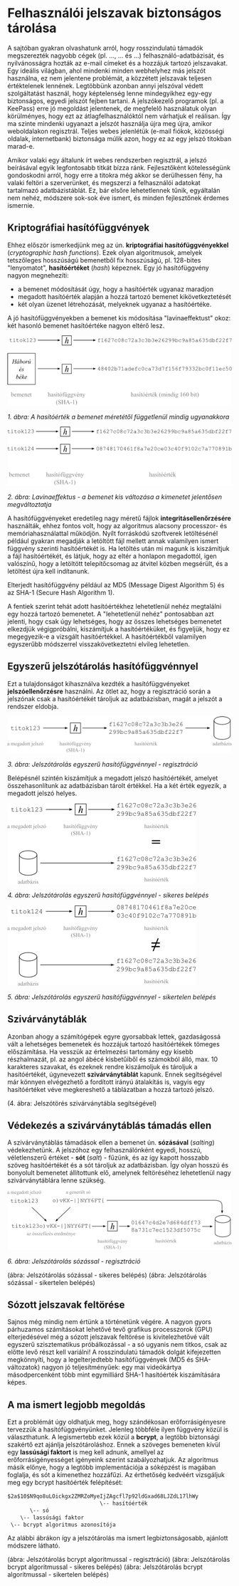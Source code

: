 Felhasználói jelszavak biztonságos tárolása
===========================================

A sajtóban gyakran olvashatunk arról, hogy rosszindulatú támadók megszerezték nagyobb cégek (pl. ..., ... és ...) felhasználó-adatbázisát, és nyilvánosságra hozták az e-mail címeket és a hozzájuk tartozó jelszavakat. Egy ideális világban, ahol mindenki minden webhelyhez más jelszót használna, ez nem jelentene problémát, a közzétett jelszavak teljesen értéktelenek lennének. Legtöbbünk azonban annyi jelszóval védett szolgáltatást használ, hogy képtelenség lenne mindegyikhez egy-egy biztonságos, egyedi jelszót fejben tartani. A jelszókezelő programok (pl. a KeePass) erre jó megoldást jelentenek, de megfelelő használatuk olyan körülményes, hogy ezt az átlagfelhasználóktól nem várhatjuk el reálisan. Így ma szinte mindenki ugyanazt a jelszót használja újra meg újra, amikor weboldalakon regisztrál. Teljes webes jelenlétük (e-mail fiókok, közösségi oldalak, internetbank) biztonsága múlik azon, hogy ez az egy jelszó titokban marad-e.

Amikor valaki egy általunk írt webes rendszerben regisztrál, a jelszó beírásával egyik legfontosabb titkát bízza ránk. Fejlesztőként kötelességünk gondoskodni arról, hogy erre a titokra még akkor se derülhessen fény, ha valaki feltöri a szerverünket, és megszerzi a felhasználói adatokat tartalmazó adatbázistáblát. Ez, bár elsőre lehetetlennek tűnik, egyáltalán nem nehéz, módszere sok-sok éve ismert, és minden fejlesztőnek érdemes ismernie.

Kriptográfiai hasítófüggvények
------------------------------

Ehhez először ismerkedjünk meg az ún. **kriptográfiai hasítófüggvényekkel** (*cryptographic hash functions*). Ezek olyan algoritmusok, amelyek tetszőleges hosszúságú bemenetből fix hosszúságú, pl. 128-bites "lenyomatot", **hasítóértéket** (*hash*) képeznek. Egy jó hasítófüggvény nagyon megnehezíti:

- a bemenet módosítását úgy, hogy a hasítóérték ugyanaz maradjon
- megadott hasítóérték alapján a hozzá tartozó bemenet kikövetkeztetését
- két olyan üzenet létrehozását, melyeknek ugyanaz a hasítóértéke.

A jó hasítófüggvényekben a bemenet kis módosítása "lavinaeffektust" okoz: két hasonló bemenet hasítóértéke nagyon eltérő lesz.

![A hasítóérték a bemenet méretétől függetlenül mindig ugyanakkora](jelszavak-1-hash-fix-meret.png)

*1. ábra: A hasítóérték a bemenet méretétől függetlenül mindig ugyanakkora*

![Lavinaeffektus - a bemenet kis változása a kimenetet jelentősen megváltoztatja](jelszavak-2-hash-lavina.png)

*2. ábra: Lavinaeffektus - a bemenet kis változása a kimenetet jelentősen megváltoztatja*

A hasítófüggvényeket eredetileg nagy méretű fájlok **integritásellenőrzésére** használták, ehhez fontos volt, hogy az algoritmus alacsony processzor- és memóriahasználattal működjön. Nyílt forráskódú szoftverek letöltésénél például gyakran megadják a letöltött fájl mellett annak valamilyen ismert függvény szerinti hasítóértékét is. Ha letöltés után mi magunk is kiszámítjuk a fájl hasítóértékét, és látjuk, hogy az eltér a honlapon megadottól, igen valószínű, hogy a letöltött telepítőcsomag az átvitel közben megsérült, és a letöltést újra kell indítanunk.

Elterjedt hasítófüggvény például az MD5 (Message Digest Algorithm 5) és az SHA-1 (Secure Hash Algorithm 1).

A fentiek szerint tehát adott hasítóértékhez lehetetlenül nehéz megtalálni egy hozzá tartozó bemenetet. A "lehetetlenül nehéz" pontosabban azt jelenti, hogy csak úgy lehetséges, hogy az összes lehetséges bemenetet elkezdjük végigpróbálni, kiszámítjuk a hasítóértéküket, és figyeljük, hogy ez megegyezik-e a vizsgált hasítóértékkel. A hasítóértékből valamilyen egyszerűbb módszerrel visszakövetkeztetni elvileg lehetetlen.

Egyszerű jelszótárolás hasítófüggvénnyel
----------------------------------------

Ezt a tulajdonságot kihasználva kezdték a hasítófüggvényeket **jelszóellenőrzésre** használni. Az ötlet az, hogy a regisztráció során a jelszónak csak a hasítóértékét tároljuk az adatbázisban, magát a jelszót a rendszer eldobja.

![Jelszótárolás egyszerű hasítófüggvénnyel - regisztráció](jelszavak-3-egyszeru-regisztracio.png)

*3. ábra: Jelszótárolás egyszerű hasítófüggvénnyel - regisztráció*

Belépésnél szintén kiszámítjuk a megadott jelszó hasítóértékét, amelyet összehasonlítunk az adatbázisban tárolt értékkel. Ha a két érték egyezik, a megadott jelszó helyes.

![Jelszótárolás egyszerű hasítófüggvénnyel - sikeres belépés](jelszavak-4-egyszeru-sikeres-belepes.png)

*4. ábra: Jelszótárolás egyszerű hasítófüggvénnyel - sikeres belépés*

![Jelszótárolás egyszerű hasítófüggvénnyel - sikertelen belépés](jelszavak-5-egyszeru-sikertelen-belepes.png)

*5. ábra: Jelszótárolás egyszerű hasítófüggvénnyel - sikertelen belépés*

Szivárványtáblák
----------------

Azonban ahogy a számítógépek egyre gyorsabbak lettek, gazdaságossá vált a lehetséges bemenetek és hozzájuk tartozó hasítóértékek tömeges előszámítása. Ha vesszük az értelmezési tartomány egy kisebb részhalmazát, pl. az angol ábécé kisbetűiből és számokból álló, max. 10 karakteres szavakat, és ezeknek rendre kiszámoljuk és tároljuk a hasítóértékét, úgynevezett **szivárványtáblát** kapunk. Ennek segítségével már könnyen elvégezhető a fordított irányú átalakítás is, vagyis egy hasítóértéket véve megkereshető a táblázatban a hozzá tartozó jelszó.

(4. ábra: Jelszótörés szivárványtábla segítségével)

Védekezés a szivárványtáblás támadás ellen
------------------------------------------

A szivárványtáblás támadások ellen a bemenet ún. **sózásával** (*salting*) védekezhetünk. A jelszóhoz egy felhasználónként egyedi, hosszú, véletlenszerű értéket - **sót** (*salt*) - fűzünk, és az így kapott hosszabb szöveg hasítóértékét és a sót tároljuk az adatbázisban. Így olyan hosszú és bonyolult bemenetet állítottunk elő, amelynek feltöréséhez lehetetlenül nagy szivárványtáblára lenne szükség.

![Jelszótárolás sózással - regisztráció](jelszavak-6-sozott-regisztracio.png)

*6. ábra: Jelszótárolás sózással - regisztráció*

(ábra: Jelszótárolás sózással - sikeres belépés)
(ábra: Jelszótárolás sózással - sikertelen belépés)

Sózott jelszavak feltörése
--------------------------

Sajnos még mindig nem értünk a történetünk végére. A nagyon gyors párhuzamos számításokat lehetővé tevő grafikus processzorok (GPU) elterjedésével még a sózott jelszavak feltörése is kivitelezhetővé vált egyszerű szisztematikus próbálkozással - a só ugyanis nem titkos, csak az előtte levő részt kell variálni! A rosszindulatú támadók dolgát kifejezetten megkönnyíti, hogy a legelterjedtebb hasítófüggvények (MD5 és SHA-változatok) nagyon jó teljesítményűek: egy mai videókártya másodpercenként több mint egymilliárd SHA-1 hasítóérték kiszámítására képes.

A ma ismert legjobb megoldás
----------------------------

Ezt a problémát úgy oldhatjuk meg, hogy szándékosan erőforrásigényesre tervezzük a hasítófüggvényünket. Jelenleg többféle ilyen függvény közül is választhatunk. A legismertebb ezek közül a **bcrypt**, a legtöbb biztonsági szakértő ezt ajánlja jelszótároláshoz. Ennek a szöveges bemeneten kívül egy **lassúsági faktort** is meg kell adnunk, amellyel az erőforrásigényességet igényeink szerint szabályozhatjuk. Az algoritmus másik előnye, hogy a legtöbb implementációja a sóképzést is magában foglalja, és sót a kimenethez hozzáfűzi. Az érthetőség kedvéért vizsgáljuk meg egy bcrypt hasítóérték felépítését:

    $2a$10$N9qo8uLOickgx2ZMRZoMyeIjZAgcfl7p92ldGxad68LJZdL17lhWy
                                 \-- hasítóérték
           \-- só
        \-- lassúsági faktor
     \-- bcrypt algoritmus azonosítója

Az alábbi ábrákon így a jelszótárolás ma ismert legbiztonságosabb, ajánlott módszere látható.

(ábra: Jelszótárolás bcrypt algoritmussal - regisztráció)
(ábra: Jelszótárolás bcrypt algoritmussal - sikeres belépés)
(ábra: Jelszótárolás bcrypt algoritmussal - sikertelen belépés)
